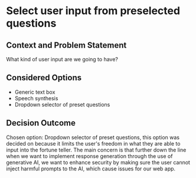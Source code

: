 # Select user input from preselected questions

## Context and Problem Statement

What kind of user input are we going to have?

## Considered Options

* Generic text box
* Speech synthesis
* Dropdown selector of preset questions

## Decision Outcome

Chosen option: Dropdown selector of preset questions, this option was decided on because it limits the user's freedom in what they are able to input into the fortune teller. The main concern is that further down the line when we want to implement response generation through the use of generative AI, we want to enhance security by making sure the user cannot inject harmful prompts to the AI, which cause issues for our web app. 
